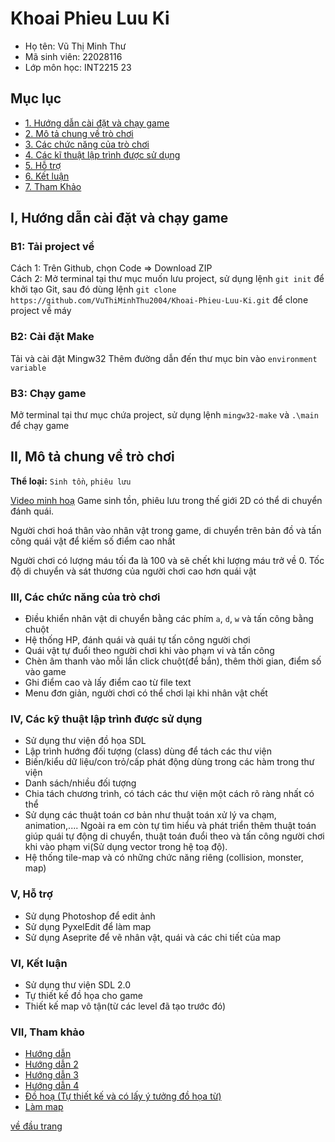 # Khoai Phieu Luu Ki
<a name="ve-dau-trang"/>

* Họ tên: Vũ Thị Minh Thư
* Mã sinh viên: 22028116
* Lớp môn học: INT2215 23

##  Mục lục
* [1. Hướng dẫn cài đặt và chạy game](#cai-dat)
* [2. Mô tả chung về trò chơi](#mo-ta)
* [3. Các chức năng của trò chơi](#chuc-nang)
* [4. Các kĩ thuật lập trình được sử dụng](#ki-thuat)
* [5. Hỗ trợ](#ho-tro)
* [6. Kết luận](#ket-luan)
* [7. Tham Khảo](#tham-khao)

<a name="cai-dat"/>

## I, Hướng dẫn cài đặt và chạy game
  ### B1: Tải project về
  Cách 1: Trên Github, chọn Code => Download ZIP  
  Cách 2: Mở terminal tại thư mục muốn lưu project, sử dụng lệnh `git init` để khởi tạo Git, sau đó dùng lệnh `git clone https://github.com/VuThiMinhThu2004/Khoai-Phieu-Luu-Ki.git` để clone project về máy  
  ### B2: Cài đặt Make
  Tải và cài đặt Mingw32
  Thêm đường dẫn đến thư mục bin vào `environment variable`  
  ### B3: Chạy game
  Mở terminal tại thư mục chứa project, sử dụng lệnh `mingw32-make` và `.\main` để chạy game
  
 <a name="mo-ta"/>

## II, Mô tả chung về trò chơi
  **Thể loại:** `Sinh tồn`, `phiêu lưu`
  
  [Video minh hoạ](https://youtu.be/LZU_LU0rsYk)
  Game sinh tồn, phiêu lưu trong thế giới 2D có thể di chuyển đánh quái.

  Người chơi hoá thân vào nhân vật trong game, di chuyển trên bản đồ và tấn công quái vật để kiếm số điểm cao nhất

  Người chơi có lượng máu tối đa là 100 và sẽ chết khi lượng máu trở về 0. Tốc độ di chuyển và sát thương của người chơi cao hơn quái vật
  

<a name = "chuc-nang"/>

### III, Các chức năng của trò chơi
  - Điều khiển nhân vật di chuyển bằng các phím `a`, `d`, `w` và tấn công bằng chuột
  - Hệ thống HP, đánh quái và quái tự tấn công người chơi
  - Quái vật tự đuổi theo người chơi khi vào phạm vi và tấn công
  - Chèn âm thanh vào mỗi lần click chuột(để bắn), thêm thời gian, điểm số vào game 
  - Ghi điểm cao và lấy điểm cao từ file text
  - Menu đơn giản, người chơi có thể chơi lại khi nhân vật chết
    
<a name = "ki-thuat"/>

### IV, Các kỹ thuật lập trình được sử dụng
  - Sử dụng thư viện đồ họa SDL
  - Lập trình hướng đối tượng (class) dùng để tách các thư viện 
  - Biến/kiểu dữ liệu/con trỏ/cấp phát động dùng trong các hàm trong thư viện 
  - Danh sách/nhiều đối tượng
  - Chia tách chương trình, có tách các thư viện một cách rõ ràng nhất có thể
  - Sử dụng các thuật toán cơ bản như thuật toán xử lý va chạm, animation,.... Ngoài ra em còn tự tìm hiểu và phát triển thêm thuật toán giúp quái tự động di chuyển, thuật toán đuổi theo và tấn công người chơi khi vào phạm vi(Sử dụng vector trong hệ toạ độ).
  - Hệ thống tile-map và có những chức năng riêng (collision, monster, map)

<a name = "ho-tro"/>

### V, Hỗ trợ
- Sử dụng Photoshop để edit ảnh
- Sử dụng PyxelEdit để làm map
- Sử dụng Aseprite để vẽ nhân vật, quái và các chi tiết của map

<a name = "ket-luan"/>

### VI, Kết luận
  - Sử dụng thư viện SDL 2.0
  - Tự thiết kế đồ họa cho game
  - Thiết kế map vô tận(từ các level đã tạo trước đó)

 <a name = "tham-khao"/>
    
 ### VII, Tham khảo
  - [Hướng dẫn](https://lazyfoo.net/tutorials/SDL/)
  - [Hướng dẫn 2](https://youtube.com/playlist?list=PLUFd3gYWwiYFdSoqZp35RU6mja4N5u4dz)
  - [Hướng dẫn 3](https://youtube.com/playlist?list=PLZd7ojlRK0bwrL8060OGurG_kaeJc_QOH)
  - [Hướng dẫn 4](https://www.youtube.com/watch?v=QQzAHcojEKg&list=PLhfAbcv9cehhkG7ZQK0nfIGJC_C-wSLrx)
  - [Đồ hoạ (Tự thiết kế và có lấy ý tưởng đồ họa từ)](https://www.youtube.com/watch?v=k0vZShmhG74)
  - [Làm map](https://www.youtube.com/watch?v=5f-g87aGbBc)
    
[về đầu trang](#ve-dau-trang)
